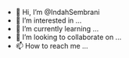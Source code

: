 - 👋 Hi, I’m @IndahSembrani
- 👀 I’m interested in ...
- 🌱 I’m currently learning ...
- 💞️ I’m looking to collaborate on ...
- 📫 How to reach me ...

<!---
IndahSembrani/IndahSembrani is a ✨ special ✨ repository because its `README.md` (this file) appears on your GitHub profile.
You can click the Preview link to take a look at your changes.
--->
